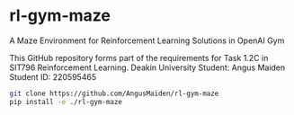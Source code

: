 # rl-gym-maze
A Maze Environment for Reinforcement Learning Solutions in OpenAI Gym

This GitHub repository forms part of the requirements for Task 1.2C in SIT796 Reinforcement Learning.
Deakin University
Student: Angus Maiden
Student ID: 220595465

```bash
git clone https://github.com/AngusMaiden/rl-gym-maze
pip install -e ./rl-gym-maze
```
